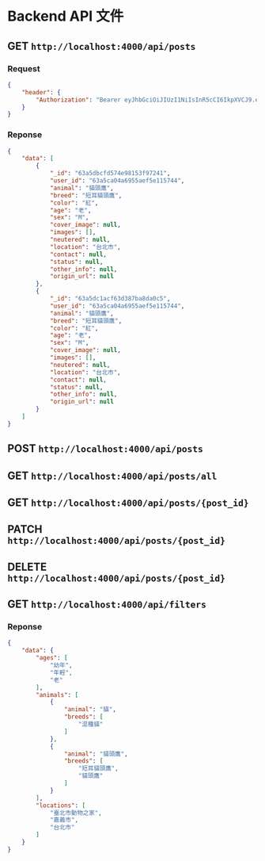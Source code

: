 # Backend API 文件
## GET `http://localhost:4000/api/posts`
### Request
```json
{
    "header": {
        "Authorization": "Bearer eyJhbGciOiJIUzI1NiIsInR5cCI6IkpXVCJ9.eyJVaWQiOiI2M2E1Y2EwNGE2OTU1YWVmNWUxMTU3NDQiLCJVc2VybmFtZSI6IkNpbmR5IiwiRW1haWwiOiJjeTk4MTU1MjZAZ21haWwuY29tIiwiTW9iaWxlIjoiMDkxMjM0NTY3OCIsImlhdCI6MTY3MjE1NzY3MywiZXhwIjoxNjcyMTY0ODczfQ.vi56hIgf04wXdWrIF20RsPgH6iejAU7nQdRF-VQX3U0" 
    }
}
```
### Reponse
```json
{
    "data": [
        {
            "_id": "63a5dbcfd574e98153f97241",
            "user_id": "63a5ca04a6955aef5e115744",
            "animal": "貓頭鷹",
            "breed": "短耳貓頭鷹",
            "color": "紅",
            "age": "老",
            "sex": "M",
            "cover_image": null,
            "images": [],
            "neutered": null,
            "location": "台北市",
            "contact": null,
            "status": null,
            "other_info": null,
            "origin_url": null
        },
        {
            "_id": "63a5dc1acf63d387ba8da0c5",
            "user_id": "63a5ca04a6955aef5e115744",
            "animal": "貓頭鷹",
            "breed": "短耳貓頭鷹",
            "color": "紅",
            "age": "老",
            "sex": "M",
            "cover_image": null,
            "images": [],
            "neutered": null,
            "location": "台北市",
            "contact": null,
            "status": null,
            "other_info": null,
            "origin_url": null
        }
    ]
}
```

## POST `http://localhost:4000/api/posts`

## GET `http://localhost:4000/api/posts/all`

## GET `http://localhost:4000/api/posts/{post_id}`
## PATCH `http://localhost:4000/api/posts/{post_id}`
## DELETE `http://localhost:4000/api/posts/{post_id}`

## GET `http://localhost:4000/api/filters`
### Reponse
```json
{
    "data": {
        "ages": [
            "幼年",
            "年輕",
            "老"
        ],
        "animals": [
            {
                "animal": "貓",
                "breeds": [
                    "混種貓"
                ]
            },
            {
                "animal": "貓頭鷹",
                "breeds": [
                    "短耳貓頭鷹",
                    "貓頭鷹"
                ]
            }
        ],
        "locations": [
            "臺北市動物之家",
            "嘉義市",
            "台北市"
        ]
    }
}
```

